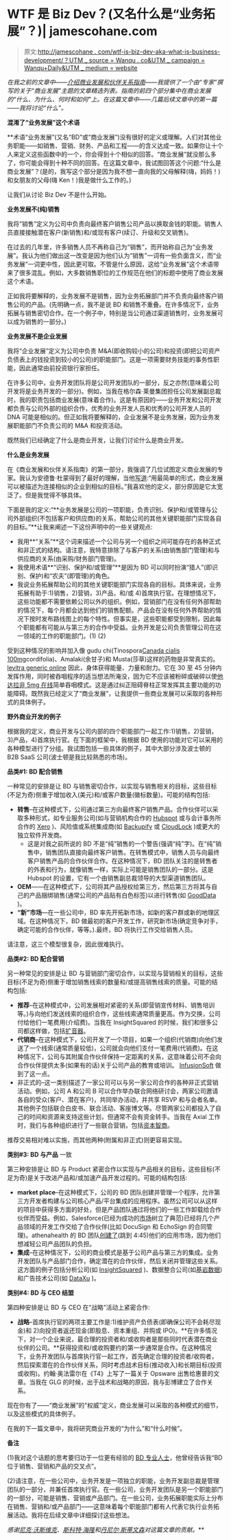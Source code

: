 # WTF 是 Biz Dev？(又名什么是“业务拓展”？)| jamescohane.com

> 原文:[http://jamescohane . com/wtf-is-biz-dev-aka-what-is-business-development/？UTM _ source = Wanqu . co&UTM _ campaign = Wanqu+Daily&UTM _ medium = website](http://jamescohane.com/wtf-is-biz-dev-aka-what-is-business-development/?utm_source=wanqu.co&utm_campaign=Wanqu+Daily&utm_medium=website)

*在我之前的文章中——[介绍商业发展和伙伴关系指南](http://jamescohane.com/introducing-the-guide-to-business-development-and-partnerships/)——我提供了一个由“专家”撰写的关于“商业发展”主题的文章精选列表。指南的前四个部分集中在商业发展的“什么、为什么、何时和如何”上。在这篇文章中——几篇后续文章中的第一篇——我将讨论“什么”。*

**混淆了“业务发展”这个术语**

 **术语“业务发展”(又名“BD”或“商业发展”)没有很好的定义或理解。人们对其他业务职能——如销售、营销、财务、产品和工程——的含义达成一致。如果你让十个人来定义这些函数中的一个，你会得到十个相似的回答。“商业发展”就没那么多了，你可能会得到十种不同的回答。在这篇文章中，我试图回答这个问题:“什么是商业发展”？(是的，我写这个部分是因为我不想一直向我的父母解释(嗨，妈妈！)和女朋友的父母(嗨 Ken！)我是做什么工作的。)

让我们从讨论 Biz Dev 不是什么开始。

**业务发展不(纯)销售**

我将“销售”定义为公司中负责向最终客户销售公司产品以换取金钱的职能。销售人员直接接触潜在客户(新销售)和/或现有客户(续订、升级和交叉销售)。

在过去的几年里，许多销售人员不再称自己为“销售”，而开始称自己为“业务发展”。我认为他们做出这一改变是因为他们认为“销售”一词有一些负面含义，而“业务发展”一词更中性，因此更可取。不管是什么原因，这给“业务发展”这个术语带来了很多混乱。例如，大多数销售职位的工作规范在他们的标题中使用了商业发展这个术语。

正如我将要解释的，业务发展不是销售，因为业务拓展部门并不负责向最终客户销售公司的产品。(先明确一点，我不是说 BD 和销售不重叠。在许多情况下，业务拓展与销售密切合作。在一个例子中，特别是当公司通过渠道销售时，业务发展可以成为销售的一部分。)

**业务发展不是企业发展**

我将“企业发展”定义为公司中负责 M&A(即收购较小的公司)和投资(即把公司资产负债表上的钱投资到较小的公司)的职能部门。这是一项需要财务技能的事务性职能，因此通常由前投资银行家担任。

在许多公司中，业务开发团队将是公司开发团队的一部分，反之亦然(意味着公司开发将是业务开发的一部分)。例如，当我在格尔森·莱曼集团担任公司发展副总裁时，我的职责包括商业发展(意味着合作)。这是有原因的——业务开发和公司开发都负责与公司外部的组织合作，优秀的业务开发人员和优秀的公司开发人员的 DNA 可能是相似的。但正如我将要解释的，企业发展不是业务发展，因为业务发展职能部门不负责公司的 M&A 和投资活动。

既然我们已经确定了什么是商业开发，让我们讨论什么是商业开发。

**什么是业务发展**

在《商业发展和伙伴关系指南》的第一部分，我强调了几位试图定义商业发展的专家。我认为安德鲁·杜蒙得到了最好的理解，当他[写道](http://andrewdumont.me/role-of-business-development-at-a-startups/):“用最简单的形式，商业发展可以被描述为连接相似的企业到相似的目标。”我喜欢他的定义，部分原因是它太宽泛了。但是我觉得不够具体。

下面是我的定义:“**业务发展是公司的一项职能，负责识别、保护和/或管理与公司外部组织(不包括客户和供应商)的关系，帮助公司的其他关键职能部门实现各自的目标。”**让我来阐述一下这份声明中的一些关键观点:

*   我用**“关系”**这个词来描述一个公司与另一个组织之间可能存在的各种正式和非正式的结构。请注意，我特意排除了与客户的关系(由销售部门管理)和与供应商的关系(由采购/财务部门管理)。
*   我使用术语**“识别、保护和/或管理”**是因为 BD 可以同时扮演“猎人”(即识别、保护)和“农夫”(即管理)的角色。
*   我说业务拓展帮助公司的其他关键职能部门实现各自的目标。具体来说，业务拓展有助于:1)销售，2)营销，3)产品，和/或 4)首席执行官。在理想情况下，这些功能都不需要依赖公司以外的组织。例如，营销部门在没有任何外部帮助的情况下，每个月都会达到他们的销售配额。产品会在没有任何外界帮助的情况下按时发布路线图上的每个特性。但事实是，这些职能都受到限制，因此每个职能都有可能从与第三方的合作中受益。业务开发是公司负责管理公司在这一领域的工作的职能部门。(1) (2)

受到这种情况的影响并加入像 gudu chi(Tinospora[Canada cialis 100mg](http://cute-n-tiny.com/page/74/)cordifolia)、Amalaki(余甘子)和 Musta(莎草)这样的药物是非常真实的。 [levitra generic online](http://cute-n-tiny.com/tag/lapa/) 因此，身体获得能量、力量和耐力。它在 30 至 45 分钟内发挥作用，同时被吞咽程序的适当想法所淹没，因为它不应该被粉碎或破碎以使[他达拉非 5mg 在线](http://cute-n-tiny.com/cute-animals/august-all-pal-posts-month-rabbit-rabbit/)简单吞咽模式。这是通过纠正阻碍脊柱正常发挥其主要功能的功能障碍。既然我已经定义了“商业发展”，让我提供一些商业发展可以采取的各种形式的具体例子。

**野外商业开发的例子**

根据我的定义，商业开发与公司内部的四个职能部门一起工作:1)销售，2)营销，3)产品，4)首席执行官。在下面的框架中，我根据 BD 使用的功能对它可以采用的各种模型进行了分组。我试图包括一些具体的例子，其中大部分涉及波士顿的 B2B SaaS 公司(波士顿是我比较熟悉的市场)。

**品类#1: BD 配合销售**

一种常见的安排是让 BD 与销售密切合作，以实现与销售相关的目标，这些目标(不足为奇)侧重于增加收入(美元)和/或客户数量(徽标数量)。可能的结构包括:

*   **转售**–在这种模式下，公司通过第三方向最终客户销售产品。合作伙伴可以采取多种形式，如专业服务公司(如与营销机构合作的 [Hubspot](http://www.hubspot.com/partners) 或与会计事务所合作的 [Xero](https://www.xero.com/us/partners/partner-program/) )、风险值或系统集成商(如 [Backupify](https://www.backupify.com/partners/affiliates-and-resellers) 或 [CloudLock](http://www.cloudlock.com/partners/) )或更大的独立软件开发商。
    *   这是对我之前所说的 BD 不是“纯”销售的一个警告(强调“纯”字)。在“纯”销售中，销售团队直接向最终客户销售。在转售模式中，销售人员与向最终客户销售产品的合作伙伴合作。在这种情况下，BD 团队关注的是转售者的外表和行为，就像销售一样，实际上可能是销售团队的一部分。这是 Hubspot 的设置，它有一个由销售副总裁领导的大型渠道销售团队。
*   **OEM**——在这种模式下，公司将其产品授权给第三方，然后第三方将其与自己的产品捆绑销售(通常公司的产品贴有白色标签)以进行转售(如 [GoodData](http://www.gooddata.com/bi-solutions/powered-by) )。
*   **“新”市场**—在一些公司中，BD 率先开拓新市场，如新的客户群或新的地理区域。在这种情况下，BD 做最初的客户开发工作，研究新市场(确定竞争对手，确定可能的合作伙伴，等等。).最终，BD 将执行工作交给销售人员。

请注意，这三个模型很复杂，因此很难执行。

**品类#2: BD 配合营销**

另一种常见的安排是让 BD 与营销部门密切合作，以实现与营销相关的目标，这些目标(不足为奇)侧重于增加销售线索的数量和/或提高销售线索的质量。可能的结构包括:

*   **推荐**–在这种模式中，公司发展相对紧密的关系(即营销宣传材料、销售培训等。)与向他们发送线索的组织合作，这些线索通常质量更高。作为交换，公司付给他们一笔费用(介绍费)。当我在 InsightSquared 的时候，我们和很多公司都这样做，包括[扩音器](http://www.insightsquared.com/bullhorn/)。
*   **代销商**–在这种模式下，公司开发了一个项目，如果一个组织(代销商)向他们发送了一个线索(通常质量较低)，公司就会向他们支付一笔费用(代销费)。在这种情况下，公司与其附属合作伙伴保持一定距离的关系，这意味着公司不会向合作伙伴提供太多(如果有的话)关于公司产品的教育或培训。 [InfusionSoft](http://www.infusionsoft.com/partners/affiliates) 做到了这一点。
*   非正式的–这一类别描述了一家公司可以与另一家公司合作的各种非正式营销活动。例如，公司 A 和公司 B 可以合作举办联合网络研讨会，两家公司邀请各自的受众(客户、潜在客户)，共同举办活动，并共享 RSVP 和与会者名单。其他例子包括联合白皮书、联合活动、客座博文等。尽管两家公司都投入了自己的时间和资源来支持这些计划，但通常不会有资金转手。当我在 Axial 工作时，我们与各种组织进行了一些联合营销，包括[资本智商](http://www.axial.net/events/axial-capiq-present-best-practices-intermediaries/)。

推荐交易相对难以实施，而其他两种(附属和非正式)则更容易实现。

**类别#3: BD 与产品** 一致

第三种安排是让 BD 与 Product 紧密合作以实现与产品相关的目标，这些目标(不足为奇)是关于改进产品和/或加速产品开发过程的。可能的结构包括:

*   **market place**–在这种模式下，公司的 BD 团队创建并管理一个程序，允许第三方开发者构建与公司核心产品/平台集成的应用程序。虽然公司可以从这样的项目中获得多方面的好处，但是产品团队通过将他们的一些工作卸载给合作伙伴而受益。例如，Salesforce(已经为成功的[市场](https://appexchange.salesforce.com/)树立了典范)已经将几个产品领域的开发工作交给了合作伙伴(比如 DocuSign 和 EchoSign 的合同管理)。athenahealth 的 BD 团队[创建了](https://www.youtube.com/watch?v=yrh_2vN-lfE)(跳到 4:45)他们的应用市场，因为他们想减轻公司产品团队的负担。
*   **集成**–在这种情况下，公司的商业模式是基于公司产品与第三方的集成。业务开发团队与产品部门合作，确定潜在的合作伙伴，然后关闭并管理这些关系。这方面的例子包括分析公司(如 [InsightSquared](http://www.insightsquared.com/products/core-features/) )、数据整合公司(如[基岩数据](http://www.bedrockdata.com/cloud-integration-platform))和广告技术公司(如 [DataXu](https://www.dataxu.com/partners/partner/) )。

**类别#4: BD 与 CEO 结盟**

第四种安排是让 BD 与 CEO 在“战略”活动上紧密合作:

*   **战略**–首席执行官的两项主要工作是:1)维护资产负债表(即确保公司不会耗尽现金)和 2)向投资者返还现金(即股息、资本重组、并购或 IPO)。**在许多情况下，对一个企业来说，最合理的投资者和/或收购者是那些同时代表潜在商业伙伴的公司。**获得投资和/或收购要约的第一步通常是合作。在这种情况下，业务开发团队与首席执行官一起工作，首先确定合理的投资者/收购者，然后探索潜在的合作伙伴关系，同时考虑战术目标(推动收入)和长期目标(投资或收购)。约翰·奥法雷尔在《T4》上写了一篇关于 Opsware 出售给惠普的文章。当我在 GLG 的时候，出于战术和战略的原因，我与彭博建立了合作关系。

现在你有了——“商业发展”的“权威”定义，商业发展可以采取的各种模式的细节，以及这些模式的具体例子。

在我的下一篇文章中，我将研究商业开发的“为什么”和“什么时候”。

**备注**

(1)我对这个话题的思考要归功于一位更有经验的 [BD 专业人士](https://www.linkedin.com/in/conanreidy)，他曾经告诉我“BD 位于销售、营销和产品的交叉点”。

(2)请注意，在一些公司中，业务开发是一项独立的职能，业务开发副总裁是管理团队的一部分，并兼任首席执行官。在一些公司，业务开发团队是另一个职能部门的一部分，可能是销售、营销或产品部门。在一些公司，业务拓展职能实际上分布在销售、营销和/或产品部门——这意味着每个职能部门都有人代表它执行业务拓展活动。我将在后续文章中详细探讨这些想法。

*感谢[尼克·沃斯维克](https://www.linkedin.com/pub/nick-worswick/0/23/221)、[斯科特·海隆](https://www.linkedin.com/in/scotthaylon)和[丹尼尔·斯蒂文森](https://www.linkedin.com/in/danielstevenson)对这篇文章的贡献。***